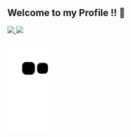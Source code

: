 ## Welcome to my Profile !! 👋

<div>
  <a href="https://github.com/Giovane55">
  <img height="180em" src="https://github-readme-stats.vercel.app/api?username=Giovane55&show_icons=true&theme=dracula&include_all_commits=true&count_private=true"/>
  <img height="180em" src="https://github-readme-stats.vercel.app/api/top-langs/?username=Giovane55&layout=compact&langs_count=7&theme=dracula"/>
</div>

  ##

 ![Snake animation](https://github.com/rafaballerini/rafaballerini/blob/output/github-contribution-grid-snake.svg)

